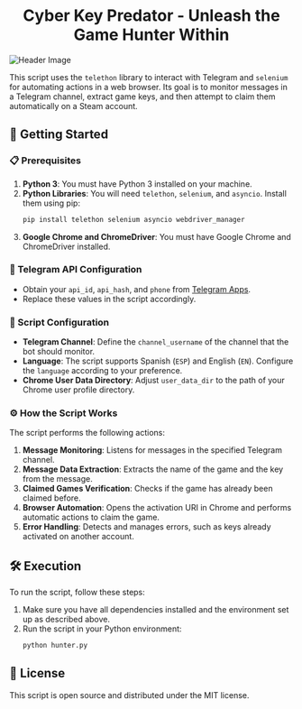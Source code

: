 <h1 align="center">Cyber Key Predator - Unleash the Game Hunter Within</h1>

![Header Image](https://github.com/IOxee/CyberKeyPredator/assets/48241519/e7431e6d-cd9f-4f7b-af5e-063fe04a0e8c)


This script uses the `telethon` library to interact with Telegram and `selenium` for automating actions in a web browser. Its goal is to monitor messages in a Telegram channel, extract game keys, and then attempt to claim them automatically on a Steam account.

## 🚀 Getting Started

### 📋 Prerequisites

1. **Python 3**: You must have Python 3 installed on your machine.
2. **Python Libraries**: You will need `telethon`, `selenium`, and `asyncio`. Install them using pip:
   ```bash
   pip install telethon selenium asyncio webdriver_manager
   ```
3. **Google Chrome and ChromeDriver**: You must have Google Chrome and ChromeDriver installed.

### 🔑 Telegram API Configuration

- Obtain your `api_id`, `api_hash`, and `phone` from [Telegram Apps](https://my.telegram.org/auth?to=apps).
- Replace these values in the script accordingly.

### 📝 Script Configuration

- **Telegram Channel**: Define the `channel_username` of the channel that the bot should monitor.
- **Language**: The script supports Spanish (`ESP`) and English (`EN`). Configure the `language` according to your preference.
- **Chrome User Data Directory**: Adjust `user_data_dir` to the path of your Chrome user profile directory.

### ⚙ How the Script Works

The script performs the following actions:

1. **Message Monitoring**: Listens for messages in the specified Telegram channel.
2. **Message Data Extraction**: Extracts the name of the game and the key from the message.
3. **Claimed Games Verification**: Checks if the game has already been claimed before.
4. **Browser Automation**: Opens the activation URI in Chrome and performs automatic actions to claim the game.
5. **Error Handling**: Detects and manages errors, such as keys already activated on another account.

## 🛠️ Execution

To run the script, follow these steps:

1. Make sure you have all dependencies installed and the environment set up as described above.
2. Run the script in your Python environment:
   ```bash
   python hunter.py
   ```

## 📄 License

This script is open source and distributed under the MIT license.
